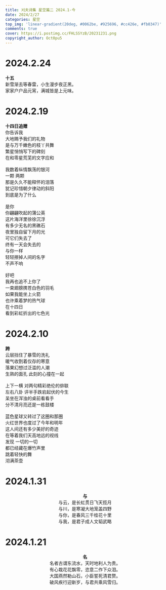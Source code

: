 ```yaml
---
title: 刈夫诗集 星空篇二 2024.1-今
date: 2024/2/27
categories: 星空
top_img: 'linear-gradient(20deg, #0062be, #925696, #cc426e, #fb0347)'
comments: true
cover: https://i.postimg.cc/FHLSSYzB/20231231.png
copyright_author: Oct0pu5
---
```


<h1>2024.2.24</h1>
<b>十五</b><br>
新雪渐去等春雷，小生漫步夜正黑。<br>
家家户户品元宵，满城皆是上元味。<br>
</center>

<h1>2024.2.19</h1>
<b>十四日追赠</b><br>
你告诉我<br>
大地赐予我们的礼物<br>
是与万千嫩色的枝丫共舞<br>
繁星悄悄写下的碑刻<br>
在和零星荒芜的文字应和<br>
<br>
我数着纵情飘荡的银河<br>
一颗 两颗<br>
那是久久不能释怀的泪落<br>
犹记珍惜朝夕律动的斜阳<br>
到底是为了什么<br>
<br>
是你<br>
你翩翩吹起的蒲公英<br>
这片海洋里徐徐沉浮<br>
有多少无名的黑礁石<br>
夜里独自留下月的光<br>
可它们失去了<br>
终有一天会失去的<br>
与你一样<br>
轻轻擦掉人间的名字<br>
不声不响<br>
<br>
好吧<br>
我再也追不上你了<br>
一束翅膀携苍白色的羽毛<br>
如果我能坐上火箭<br>
也许乘着梦的热气球<br>
在十四日<br>
看到彩虹折出的七色光<br>
</center>

<h1>2024.2.10</h1>
<b>跨</b><br>
云层挡住了暴雪的洗礼<br>
暖气收割着仅存的寒意<br>
落果幻想过泛滥的人潮<br>
生熟的面孔 此刻的心撞在一起<br>
<br>
上下一横 对两句精彩绝伦的俳联<br>
左右八卦 评半手跌宕起伏的今生<br>
呆坐在浑浊的桌前看看手<br>
分不清月亮还是一栋鼓楼<br>
<br>
蓝色星球又转过了这圈和那圈<br>
火红世界也度过了今年和明年<br>
这人间还有多少美好的奇迹<br>
在等着我们天高地远的视线<br>
发现 一切的一切<br>
都已经藏在爆竹声里<br>
跳着轻快的舞<br>
沏满茶壶<br>
</center>

<h1>2024.1.31</h1>
<center>
<b>与</b><br>
与云，是长虹贯日飞天揽月<br>
与川，是寒凝大地笼盖四野<br>
与你，是春风三千桂花十里<br>
与我，是君子成人文韬武略<br>
</center>

<h1>2024.1.21</h1>
<center>
<b>名</b><br>
名者古谓东流水，天时地利人为贵。<br>
有心栽花花飘零，恣意二作下众泪。<br>
大国燕然勒山石，小臣誓死清君赘。<br>
破风疾行迎新岁，与君共乘风雪归。<br>
</center>